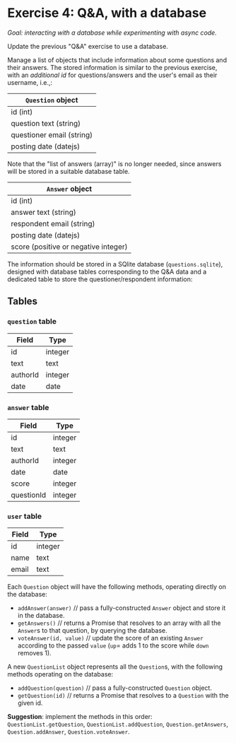 # Exercise 4: Q&A, with a database

_Goal: interacting with a database while experimenting with async code._

Update the previous "Q&A" exercise to use a database.

Manage a list of objects that include information about some questions and their answers. The stored information is similar to the previous exercise, with an _additional id_ for questions/answers and the user's email as their username, i.e.,:

| `Question` object |
|----------|
| id (int) |
| question text (string) |
| questioner email (string) |
| posting date (datejs) |

Note that the "list of answers (array)" is no longer needed, since answers will be stored in a suitable database table.

| `Answer` object |
|--------|
| id (int) |
| answer text (string) |
| respondent email (string) |
| posting date (datejs) |
| score (positive or negative integer) |

The information should be stored in a SQlite database (`questions.sqlite`), designed with database tables corresponding to the Q&A data and a dedicated table to store the questioner/respondent information:

## Tables

### `question` table

| Field | Type |
|-------|------|
| id    | integer |
| text | text |
| authorId | integer |
| date | date |

### `answer` table

| Field | Type |
|-------|------|
| id    | integer |
| text | text |
| authorId | integer |
| date | date |
| score | integer |
| questionId | integer |

### `user` table

| Field | Type |
|-------|------|
| id    | integer |
| name | text |
| email | text |

Each `Question` object will have the following methods, operating directly on the database:

* `addAnswer(answer)` // pass a fully-constructed `Answer` object and store it in the database.
* `getAnswers()` // returns a Promise that resolves to an array with all the `Answer`s to that question, by querying the database.
* `voteAnswer(id, value)` // update the score of an existing `Answer` according to the passed `value` (`up`= adds 1 to the score while `down` removes 1).

A new `QuestionList` object represents all the `Question`s, with the following methods operating on the database:

* `addQuestion(question)` // pass a fully-constructed `Question` object.
* `getQuestion(id)` // returns a Promise that resolves to a `Question` with the given id.

__Suggestion__: implement the methods in this order: `QuestionList.getQuestion`, `QuestionList.addQuestion`, `Question.getAnswers`, `Question.addAnswer`, `Question.voteAnswer`.
